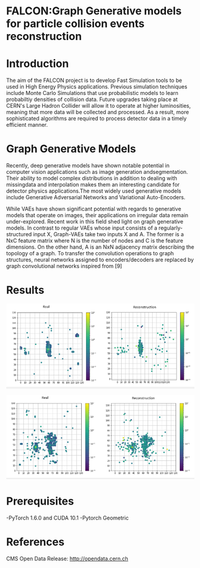 # FALCON:Graph Generative models for particle collision events reconstruction

# Introduction 
The aim of the FALCON project is to develop Fast Simulation tools to be used in High Energy Physics applications. Previous simulation techniques include Monte Carlo Simulations 
that use probabilistic models to learn probabiltiy densities of collision data. Future upgrades taking place at CERN's Large Hadron Collider will allow it to operate at higher 
luminosities, meaning that more data will be collected and processed. As a result, more sophisticated algorithms are required to process detector data in a timely efficient manner. 

# Graph Generative Models
Recently, deep generative models have shown notable potential in computer vision applications such as image generation andsegmentation. Their ability to model complex distributions
in addition to dealing with missingdata and interpolation makes them an interesting candidate for detector physics applications.The most widely used generative models include 
Generative Adversarial Networks and Variational Auto-Encoders. 

While VAEs have shown significant potential with regards to generative models that operate
on images, their applications on irregular data remain under-explored. Recent work in this
field shed light on graph generative models. In contrast to regular VAEs whose input consists
of a regularly-structured input X, Graph-VAEs take two inputs X and A. The former is a NxC
feature matrix where N is the number of nodes and C is the feature dimensions. On the other
hand, A is an NxN adjacency matrix describing the topology of a graph. To transfer the
convolution operations to graph structures, neural networks assigned to encoders/decoders
are replaced by graph convolutional networks inspired from [9]

# Results

![Sample Reconstruction](https://github.com/ahariri13/FALCON/blob/master/rec1.PNG)

![Sample Reconstruction2](https://github.com/ahariri13/FALCON/blob/master/rec2.PNG)

# Prerequisites 

-PyTorch 1.6.0 and CUDA 10.1
-Pytorch Geometric 

# References 
CMS Open Data Release: http://opendata.cern.ch
